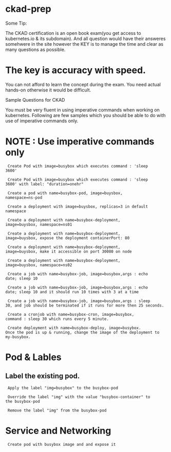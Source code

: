 # ckad-prep

Some Tip:

The CKAD certification is an open book exam(you get access to kubernetes.io & its subdomain). And all question would have their answeres somehwere in the site however the KEY is to manage the time and clear as many questions as possible. 

# The key is accuracy with speed. 

You can not afford to learn the concept during the exam. You need actual hands-on otherwise it would be difficult.

Sample Questions for CKAD

You must be very fluent in using imperative commands when working on kubernetes. 
Following are few samples which you should be able to do with use of imperative commands only.

# NOTE : Use imperative commands only

<code> Create Pod with image=busybox which executes command : 'sleep 3600' </code>

<code> Create Pod with image=busybox which executes command : 'sleep 3600' with label: "duration=onehr" </code>

<code> Create a pod with name=busybox-pod, image=buysbox, namespace=ns-pod </code>

<code> Create a deployment with image=buysbox, replicas=3 in default namespace</code>

<code> Create a deployment with name=busybox-deployment, image=buysbox, namespace=ns01 </code>

<code> Create a deployment with name=busybox-deployment, image=buysbox, expose the deployment containerPort: 80 </code>

<code> Create a deployment with name=busybox-deployment, image=buysbox, make it accessible on port 30080 on node</code>

<code> Create a deployment with name=busybox-deployment, image=buysbox, namespace=ns02 </code>

<code> Create a job with name=busybox-job, image=busybox,args : echo date; sleep 10 </code>

<code> Create a job with name=busybox-job, image=busybox,args : echo date; sleep 10 and it should run 10 times with 3 at a time </code>

<code> Create a job with name=busybox-job, image=busybox,args : sleep 30, and job should be terminated if it runs for more then 25 seconds. </code>

<code> Create a cronjob with name=busybox-cron, image=busybox, command : sleep 30 which runs every 5 minute. </code>

<code> Create deployment with name=busybox-deploy, image=busybox. Once the pod is up & running, change the image of the deployment to my-busybox.
 </code>

# Pod & Lables

## Label the existing pod.

<code> Apply the label "img=busybox" to the busybox-pod </code>

<code> Override the label "img" with the value "busybox-container" to the busybox-pod </code>

<code> Remove the label "img" from the busybox-pod</code>

# Service and Networking
<code> Create pod with busybox image and and expose it 
